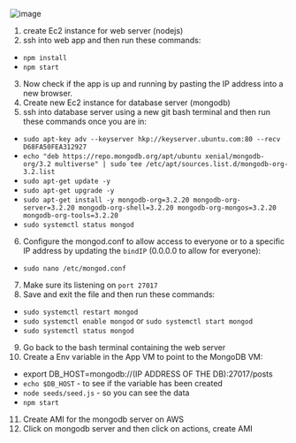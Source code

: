 ![image](https://user-images.githubusercontent.com/89383740/199687279-188244da-0e89-4f24-9908-3c9ff6e44f64.png)
1. create Ec2 instance for web server (nodejs)
2. ssh into web app and then run these commands:
- `npm install`
- `npm start`
3. Now check if the app is up and running by pasting the IP address into a new browser.
4. Create new Ec2 instance for database server (mongodb)
5. ssh into database server using a new git bash terminal and then run these commands once you are in:
- `sudo apt-key adv --keyserver hkp://keyserver.ubuntu.com:80 --recv D68FA50FEA312927`
- `echo "deb https://repo.mongodb.org/apt/ubuntu xenial/mongodb-org/3.2 multiverse" | sudo tee /etc/apt/sources.list.d/mongodb-org-3.2.list`
- `sudo apt-get update -y`
- `sudo apt-get upgrade -y`
- `sudo apt-get install -y mongodb-org=3.2.20 mongodb-org-server=3.2.20 mongodb-org-shell=3.2.20 mongodb-org-mongos=3.2.20 mongodb-org-tools=3.2.20`
- `sudo systemctl status mongod`
6. Configure the mongod.conf to allow access to everyone or to a specific IP address by updating the `bindIP` (0.0.0.0 to allow for everyone):
- `sudo nano /etc/mongod.conf`
7. Make sure its listening on `port 27017`
8. Save and exit the file and then run these commands:
- `sudo systemctl restart mongod`
- `sudo systemctl enable mongod` or `sudo systemctl start mongod`
- `sudo systemctl status mongod`
9. Go back to the bash terminal containing the web server
10. Create a Env variable in the App VM to point to the MongoDB VM:
- export DB_HOST=mongodb://(IP ADDRESS OF THE DB):27017/posts
- `echo $DB_HOST` - to see if the variable has been created
- `node seeds/seed.js` - so you can see the data
- `npm start`
11. Create AMI for the mongodb server on AWS
12. Click on mongodb server and then click on actions, create AMI
